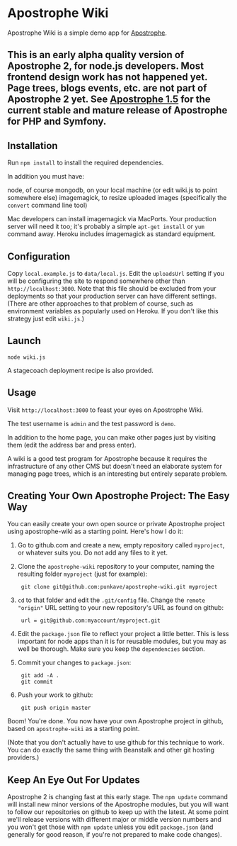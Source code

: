 # Apostrophe Wiki

Apostrophe Wiki is a simple demo app for [Apostrophe](http://github.com/punkave/apostrophe). 

## This is an early alpha quality version of Apostrophe 2, for node.js developers. Most frontend design work has not happened yet. Page trees, blogs events, etc. are not part of Apostrophe 2 yet. See [Apostrophe 1.5](http://apostrophenow.org) for the current stable and mature release of Apostrophe for PHP and Symfony.

## Installation

Run `npm install` to install the required dependencies.

In addition you must have:

node, of course
mongodb, on your local machine (or edit wiki.js to point somewhere else)
imagemagick, to resize uploaded images (specifically the `convert` command line tool)

Mac developers can install imagemagick via MacPorts. Your production server will need it too; it's probably a simple `apt-get install` or `yum` command away. Heroku includes imagemagick as standard equipment.

## Configuration

Copy `local.example.js` to `data/local.js`. Edit the `uploadsUrl` setting if you will be configuring the site to respond somewhere other than `http://localhost:3000`. Note that this file should be excluded from your deployments so that your production server can have different settings. (There are other approaches to that problem of course, such as environment variables as popularly used on Heroku. If you don't like this strategy just edit `wiki.js`.)

## Launch

    node wiki.js

A stagecoach deployment recipe is also provided.

## Usage

Visit `http://localhost:3000` to feast your eyes on Apostrophe Wiki.

The test username is `admin` and the test password is `demo`.

In addition to the home page, you can make other pages just by visiting them (edit the address bar and press enter).

A wiki is a good test program for Apostrophe because it requires the infrastructure of any other CMS but doesn't need an elaborate system for managing page trees, which is an interesting but entirely separate problem.

## Creating Your Own Apostrophe Project: The Easy Way

You can easily create your own open source or private Apostrophe project using apostrophe-wiki as a starting point. Here's how I do it:

1. Go to github.com and create a new, empty repository called `myproject`, or whatever suits you. Do not add any files to it yet.
2. Clone the `apostrophe-wiki` repository to your computer, naming the resulting folder `myproject` (just for example):
    
        git clone git@github.com:punkave/apostrophe-wiki.git myproject

3. `cd` to that folder and edit the `.git/config` file. Change the `remote "origin"` URL setting to your new repository's URL as found on github:
    
        url = git@github.com:myaccount/myproject.git

4. Edit the `package.json` file to reflect your project a little better. This is less important for node apps than it is for reusable modules, but you may as well be thorough. Make sure you keep the `dependencies` section.
 
5. Commit your changes to `package.json`:
    
        git add -A .
        git commit

6. Push your work to github:
    
        git push origin master
    
Boom! You're done. You now have your own Apostrophe project in github, based on `apostrophe-wiki` as a starting point.

(Note that you don't actually have to use github for this technique to work. You can do exactly the same thing with Beanstalk and other git hosting providers.)

## Keep An Eye Out For Updates

Apostrophe 2 is changing fast at this early stage. The `npm update` command will install new minor versions of the Apostrophe modules, but you will want to follow our repositories on github to keep up with the latest. At some point we'll release versions with different major or middle version numbers and you won't get those with `npm update` unless you edit `package.json` (and generally for good reason, if you're not prepared to make code changes).

